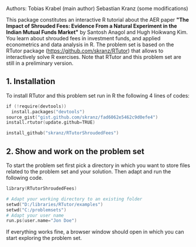 Authors:
  Tobias Krabel (main author)
  Sebastian Kranz (some modifications)

This package constitutes an interactive R tutorial about the AER paper **"The Impact of Shrouded Fees: Evidence From a Natural Experiment in the Indian Mutual Funds Market"** by Santosh Anagol and Hugh Hoikwang Kim. You learn about shrouded fees in investment funds, and applied econometrics and data analysis in R. The problem set is based on the RTutor package (https://github.com/skranz/RTutor) that allows to interactively solve R exercises. Note that RTutor and this problem set are still in a preliminary version.

## 1. Installation

To install RTutor and this problem set run in R the following 4 lines of codes:
```s
if (!require(devtools))
  install.packages("devtools")
source_gist("gist.github.com/skranz/fad6062e5462c9d0efe4")
install.rtutor(update.github=TRUE)

install_github("skranz/RTutorShroudedFees")
```

## 2. Show and work on the problem set
To start the problem set first pick a directory in which you want to store files related to the problem set and your solution. Then adapt and run the following code.

```s
library(RTutorShroudedFees)

# Adapt your working directory to an existing folder
setwd("D:/libraries/RTutor/examples")
setwd("C:/problemsets")
# Adapt your user name
run.ps(user.name="Jon Doe")
```
If everything works fine, a browser window should open in which you can start exploring the problem set.